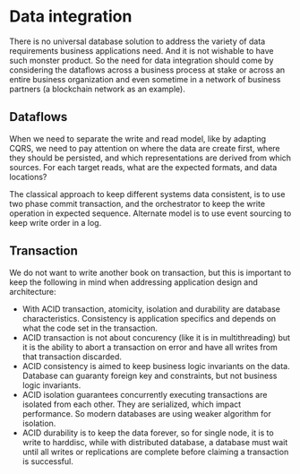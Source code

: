 # Data integration

There is no universal database solution to address the variety of data requirements business applications need. And it is not wishable to have such monster product. So the need for data integration should come by considering the dataflows across a business process at stake or across an entire business organization and even sometime in a network of business partners (a blockchain network as an example). 

## Dataflows

When we need to separate the write and read model, like by adapting CQRS, we need to pay attention on where the data are create first, where they should be persisted, and which representations are derived from which sources. For each target reads, what are the expected formats, and data locations?

The classical approach to keep different systems data consistent, is to use two phase commit transaction, and the orchestrator to keep the write operation in expected sequence. Alternate model is to use event sourcing to keep write order in a log.

## Transaction

We do not want to write another book on transaction, but this is important to keep the following in mind when addressing application design and architecture:

* With ACID transaction, atomicity, isolation and durability are database characteristics. Consistency is application specifics and depends on what the code set in the transaction.
* ACID transaction is not about concurency (like it is in multithreading) but it is the ability to abort a transaction on error and have all writes from that transaction discarded.
* ACID consistency is aimed to keep business logic invariants on the data. Database can guaranty foreign key and constraints, but not business logic invariants.
* ACID isolation guarantees concurrently executing transactions are isolated from each other. They are serialized, which impact performance. So modern databases are using weaker algorithm for isolation.
* ACID durability is to keep the data forever, so for single node, it is to write to harddisc, while with distributed database, a database must wait until all writes or replications are complete before claiming a transaction is successful. 